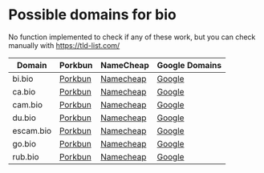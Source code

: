 # Possible domains for bio

No function implemented to check if any of these work, but you can check manually with https://tld-list.com/

| Domain | Porkbun | NameCheap | Google Domains |
|---|---|---|---|
| bi.bio | [Porkbun](https://porkbun.com/checkout/search?prb=e814663da1&tlds=&idnLanguage=&search=search&q=bi.bio) | [Namecheap](https://www.namecheap.com/domains/registration/results/?domain=bi.bio) | [Google](https://domains.google.com/registrar/search?searchTerm=bi.bio) |
| ca.bio | [Porkbun](https://porkbun.com/checkout/search?prb=e814663da1&tlds=&idnLanguage=&search=search&q=ca.bio) | [Namecheap](https://www.namecheap.com/domains/registration/results/?domain=ca.bio) | [Google](https://domains.google.com/registrar/search?searchTerm=ca.bio) |
| cam.bio | [Porkbun](https://porkbun.com/checkout/search?prb=e814663da1&tlds=&idnLanguage=&search=search&q=cam.bio) | [Namecheap](https://www.namecheap.com/domains/registration/results/?domain=cam.bio) | [Google](https://domains.google.com/registrar/search?searchTerm=cam.bio) |
| du.bio | [Porkbun](https://porkbun.com/checkout/search?prb=e814663da1&tlds=&idnLanguage=&search=search&q=du.bio) | [Namecheap](https://www.namecheap.com/domains/registration/results/?domain=du.bio) | [Google](https://domains.google.com/registrar/search?searchTerm=du.bio) |
| escam.bio | [Porkbun](https://porkbun.com/checkout/search?prb=e814663da1&tlds=&idnLanguage=&search=search&q=escam.bio) | [Namecheap](https://www.namecheap.com/domains/registration/results/?domain=escam.bio) | [Google](https://domains.google.com/registrar/search?searchTerm=escam.bio) |
| go.bio | [Porkbun](https://porkbun.com/checkout/search?prb=e814663da1&tlds=&idnLanguage=&search=search&q=go.bio) | [Namecheap](https://www.namecheap.com/domains/registration/results/?domain=go.bio) | [Google](https://domains.google.com/registrar/search?searchTerm=go.bio) |
| rub.bio | [Porkbun](https://porkbun.com/checkout/search?prb=e814663da1&tlds=&idnLanguage=&search=search&q=rub.bio) | [Namecheap](https://www.namecheap.com/domains/registration/results/?domain=rub.bio) | [Google](https://domains.google.com/registrar/search?searchTerm=rub.bio) |
